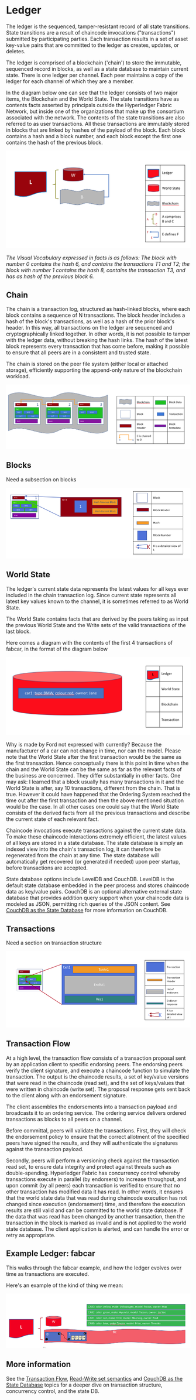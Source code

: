 # Ledger

The ledger is the sequenced, tamper-resistant record of all state transitions.
State transitions are a result of chaincode invocations ("transactions")
submitted by participating parties.  Each transaction results in a set of asset
key-value pairs that are committed to the ledger as creates, updates, or
deletes.

The ledger is comprised of a blockchain ('chain') to store the immutable,
sequenced record in blocks, as well as a state database to maintain current
state.  There is one ledger per channel. Each peer maintains a copy of the
ledger for each channel of which they are a member.

In the diagram below one can see that the ledger consists of two major items,
the Blockchain and the World State. The state transitions have as contents facts
asserted by principals outside the Hyperledger Fabric Network, but inside one of
the organizations that make up the consortium associated with the network. The
contents of the state transitions are also referred to as user transactions. All
these transactions are immutably stored in blocks that are linked by hashes of
the payload of the block. Each block contains a hash and a block number, and
each block except the first one contains the hash of the previous block.

![ledger.ledger](./ledger.diagram.1.png)

*The Visual Vocabulary expressed in facts is as follows: The block with number 0 contains the hash 6, and contains the transactions T1 and T2; the block with number 1 contains the hash 8, contains the transaction T3, and has as hash of the previous block 6.*

## Chain

The chain is a transaction log, structured as hash-linked blocks, where each
block contains a sequence of N transactions. The block header includes a hash of
the block's transactions, as well as a hash of the prior block's header. In this
way, all transactions on the ledger are sequenced and cryptographically linked
together. In other words, it is not possible to tamper with the ledger data,
without breaking the hash links. The hash of the latest block represents every
transaction that has come before, making it possible to ensure that all peers
are in a consistent and trusted state.

The chain is stored on the peer file system (either local or attached storage),
efficiently supporting the append-only nature of the blockchain workload.

![ledger.blockchain](./ledger.diagram.2.png)

## Blocks

Need a subsection on blocks

![ledger.blocks](./ledger.diagram.4.png)

## World State

The ledger's current state data represents the latest values for all keys ever
included in the chain transaction log. Since current state represents all latest
key values known to the channel, it is sometimes referred to as World State.

The World State contains facts that are derived by the peers taking as input the previous World State and the Write sets of the valid transactions of the last block.

Here comes a diagram with the contents of the first 4 transactions of fabcar, in the format of the diagram below

![ledger.worldstate](./ledger.diagram.3.png)

Why is made by Ford not expressed with currently?  Because the manufacturer of a car can not change in time, nor can the model.
Please note that the World State after the first transaction would be the same as the first transaction. Hence conceptually there is this point in time when the chain and the World State can be the same as far as the relevant facts of the business are concerned. They differ substantially in other facts. One may ask: I learned that a block usually has many transactions in it and the World State is after, say 10 transactions, different from the chain. That is true. However it could have happened that the Ordering System reached the time out after the first transaction and then the above mentioned situation would be the case. In all other cases one could say that the World State consists of the derived facts from all the previous transactions and describe the current state of each relevant fact.


Chaincode invocations execute transactions against the current state data. To
make these chaincode interactions extremely efficient, the latest values of all
keys are stored in a state database. The state database is simply an indexed
view into the chain's transaction log, it can therefore be regenerated from the
chain at any time. The state database will automatically get recovered (or
generated if needed) upon peer startup, before transactions are accepted.

State database options include LevelDB and CouchDB. LevelDB is the default state
database embedded in the peer process and stores chaincode data as key/value
pairs. CouchDB is an optional alternative external state database that provides
addition query support when your chaincode data is modeled as JSON, permitting
rich queries of the JSON content. See
[CouchDB as the State Database](./couchdb_as_state_database.html) for more
information on CouchDB.

## Transactions

Need a section on transaction structure

![ledger.transation](./ledger.diagram.5.png)

## Transaction Flow

At a high level, the transaction flow consists of a transaction proposal sent by
an application client to specific endorsing peers.  The endorsing peers verify
the client signature, and execute a chaincode function to simulate the
transaction. The output is the chaincode results, a set of key/value versions
that were read in the chaincode (read set), and the set of keys/values that were
written in chaincode (write set). The proposal response gets sent back to the
client along with an endorsement signature.

The client assembles the endorsements into a transaction payload and broadcasts
it to an ordering service. The ordering service delivers ordered transactions as
blocks to all peers on a channel.

Before committal, peers will validate the transactions. First, they will check
the endorsement policy to ensure that the correct allotment of the specified
peers have signed the results, and they will authenticate the signatures against
the transaction payload.

Secondly, peers will perform a versioning check against the transaction read
set, to ensure data integrity and protect against threats such as
double-spending. Hyperledger Fabric has concurrency control whereby transactions
execute in parallel (by endorsers) to increase throughput, and upon commit (by
all peers) each transaction is verified to ensure that no other transaction has
modified data it has read. In other words, it ensures that the world state data
that was read during chaincode execution has not changed since execution
(endorsement) time, and therefore the execution results are still valid and can
be committed to the world state database. If the data that was read has been
changed by another transaction, then the transaction in the block is marked as
invalid and is not applied to the world state database. The client application
is alerted, and can handle the error or retry as appropriate.

## Example Ledger: fabcar

This walks through the fabcar example, and how the ledger evolves over time as transactions are executed.

Here's an example of the kind of thing we mean:

![ledger.transation](./ledger.diagram.6.png)

## More information

See the [Transaction Flow](./txflow.html),
[Read-Write set semantics](./readwrite.html) and
[CouchDB as the State Database](./couchdb_as_state_database.html) topics for
a deeper dive on transaction structure, concurrency control, and the state DB.

<!--- Licensed under Creative Commons Attribution 4.0 International License
https://creativecommons.org/licenses/by/4.0/ -->
